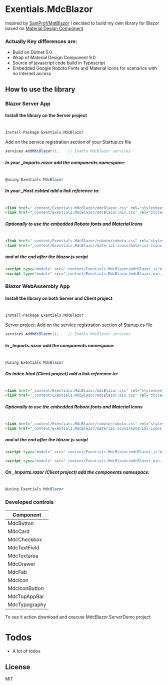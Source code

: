 # Exentials.MdcBlazor

Inspired by [SamProf/MatBlazor] I decided to build my own library for Blazor based on [Material Design Component].

### Actually Key differences are:

- Build on Dotnet 5.0
- Wrap of Material Design Component 9.0
- Source of javascript code build in Typescript
- Embedded Google Roboto Fonts and Material Icons for scenarios with no Internet access

## How to use the library

### Blazor Server App

#### Install the library on the Server project
#
```sh
Install-Package Exentials.MdcBlazor
```

Add on the service registration section of your Startup.cs file
```csharp
services.AddMdcBlazor();    // Enable MdcBlazor services
```

##### In your _Imports.razor add the components namespace:
#
```csharp
@using Exentials.MdcBlazor
```

##### In your _Host.cshtml add a link reference to:
#
```html
<link href="_content/Exentials.MdcBlazor/mdcBlazor.css" rel="stylesheet" />  <!-- develop -->
<link href="_content/Exentials.MdcBlazor/mdcBlazor.min.css" rel="stylesheet" />  <!-- production -->
```

##### Optionally to use the embedded Roboto fonts and Material Icons 
#
```html
<link href="_content/Exentials.MdcBlazor/roboto/roboto.css" rel="stylesheet" />
<link href="_content/Exentials.MdcBlazor/material-icons/material-icons.css" rel="stylesheet" />
```
##### and at the end after the blazor js script
```html
<script type="module" src="_content/Exentials.MdcBlazor/mdcBlazor.js"></script> <!-- develop -->
<script type="module" src="_content/Exentials.MdcBlazor/mdcBlazor.min.js"></script> <!-- production -->
```

### Blazor WebAssembly App

#### Install the library on both Server and Client project
#
```sh
Install-Package Exentials.MdcBlazor
```

Server project: Add on the service registration section of Startup.cs file
```csharp
services.AddMdcBlazor();    // Enable MdcBlazor services
```

##### In _Imports.razor add the components namespace:
#
```csharp
@using Exentials.MdcBlazor
```

##### On Index.html (Client project) add a link reference to:
#
```html
<link href="_content/Exentials.MdcBlazor/mdcBlazor.css" rel="stylesheet" />  <!-- develop -->
<link href="_content/Exentials.MdcBlazor/mdcBlazor.min.css" rel="stylesheet" />  <!-- production -->
```

##### Optionally to use the embedded Roboto fonts and Material Icons 
#
```html
<link href="_content/Exentials.MdcBlazor/roboto/roboto.css" rel="stylesheet" />
<link href="_content/Exentials.MdcBlazor/material-icons/material-icons.css" rel="stylesheet" />
```
##### and at the end after the blazor js script
```html
<script type="module" src="_content/Exentials.MdcBlazor/mdcBlazor.js"></script> <!-- develop -->

<script type="module" src="_content/Exentials.MdcBlazor/mdcBlazor.min.js"></script> <!-- production -->
```

##### On _Imports.razor (Client project) add the components namespace:
#
```csharp
@using Exentials.MdcBlazor
```

### Developed controls
|Component|
|-|
|MdcButton| 
|MdcCard|
|MdcCheckbox|
|MdcTextField|
|MdcTextarea|
|MdcDrawer|
|MdcFab|
|MdcIcon|
|MdcIconButton|
|MdcTopAppBar|
|MdcTypography|

To see it action download and execute MdcBlazor.ServerDemo project

# Todos

- A lot of todos

License
----

MIT



[SamProf/MatBlazor]: <https://github.com/SamProf/MatBlazor>
[Material Design Component]: <https://material.io/components?platform=web>